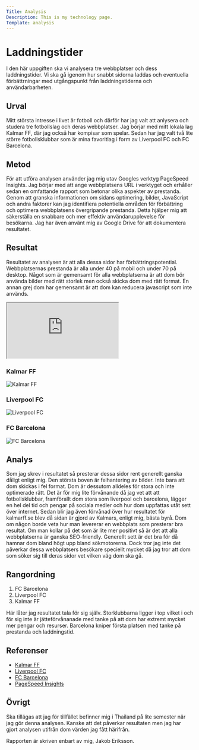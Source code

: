 ```yaml
---
Title: Analysis
Description: This is my technology page.
Template: analysis
---
```


# Laddningstider

I den här uppgiften ska vi analysera tre webbplatser och dess laddningstider. Vi ska gå igenom hur snabbt sidorna laddas och eventuella förbättrningar med utgångspunkt från laddningstiderna och användarbarheten.

## Urval

Mitt största intresse i livet är fotboll och därför har jag valt att anlysera och studera tre fotbollslag och deras webbplatser. Jag börjar med mitt lokala lag Kalmar FF, där jag också har kompisar som spelar. Sedan har jag valt två lite större fotbollsklubbar som är mina favoritlag i form av Liverpool FC och FC Barcelona.

## Metod

För att utföra analysen använder jag mig utav Googles verktyg PageSpeed Insights. Jag börjar med att ange webbplatsens URL i verktyget och erhåller sedan en omfattande rapport som betonar olika aspekter av prestanda. Genom att granska informationen om sidans optimering, bilder, JavaScript och andra faktorer kan jag identifiera potentiella områden för förbättring och optimera webbplatsens övergripande prestanda. Detta hjälper mig att säkerställa en snabbare och mer effektiv användarupplevelse för besökarna. Jag har även använt mig av Google Drive för att dokumentera resultatet.

## Resultat

Resultatet av analysen är att alla dessa sidor har förbättringspotential. Webbplatsernas prestanda är alla under 40 på mobil och under 70 på desktop. Något som är gemensamt för alla webbplatserna är att dom bör använda bilder med rätt storlek men också skicka dom med rätt format. En annan grej dom har gemensamt är att dom kan reducera javascript som inte används.

<iframe title="Result from excel" src="https://docs.google.com/spreadsheets/d/e/2PACX-1vT_fD0jLOYppgVFiSKvrFjOZyeTzr_6l8MFzYQUTAkU7DAAScUe9kMuHgW9CCkqz-0NyOF-O-KVYT_1/pubhtml?gid=0&amp;single=true&amp;widget=true&amp;headers=false"></iframe>

### Kalmar FF

![Kalmar FF](%base_url%/image/kff.png)

### Liverpool FC

![Liverpool FC](%base_url%/image/lfc.png)

### FC Barcelona

![FC Barcelona](%base_url%/image/fcb.png)

## Analys

Som jag skrev i resultatet så presterar dessa sidor rent generellt ganska dåligt enligt mig. Den största boven är felhantering av bilder. Inte bara att dom skickas i fel format. Dom är dessutom alldeles för stora och inte optimerade rätt. Det är för mig lite förvånande då jag vet att att fotbollsklubbar, framförallt dom stora som liverpool och barcelona, lägger en hel del tid och pengar på sociala medier och hur dom uppfattas utåt sett över internet. Sedan blir jag även förvånad över hur resultatet för kalmarff.se blev då sidan är gjord av Kalmars, enligt mig, bästa byrå. Dom om någon borde veta hur man levererar en webbplats som presterar bra resultat. Om man kollar på det som är lite mer positivt så är det att alla webbplatserna är ganska SEO-friendly. Generellt sett är det bra för då hamnar dom bland högt upp bland sökmotorerna. Dock tror jag inte det påverkar dessa webbplatsers besökare speciellt mycket då jag tror att dom som söker sig till deras sidor vet vilken väg dom ska gå.

## Rangordning

<ol>
    <li>FC Barcelona</li>
    <li>Liverpool FC</li>
    <li>Kalmar FF</li>
</ol>
Här låter jag resultatet tala för sig själv. Storklubbarna ligger i top vilket i och för sig inte är jätteförvånanade med tanke på att dom har extremt mycket mer pengar och resurser. Barcelona kniper första platsen med tanke på prestanda och laddningstid.

## Referenser

<ul>
    <li><a href="https://kalmarff.se" target="_blank">Kalmar FF</a></li>
    <li><a href="https://www.liverpoolfc.com" target="_blank">Liverpool FC</a></li>
    <li><a href="https://www.fcbarcelona.com/en/" target="_blank">FC Barcelona</a></li>
    <li><a href="https://pagespeed.web.dev/" target="_blank">PageSpeed Insights</a></li>
</ul>

## Övrigt

Ska tillägas att jag för tillfället befinner mig i Thailand på lite semester när jag gör denna analysen. Kanske att det påverkar resultaten men jag har gjort analysen utifrån dom värden jag fått härifrån.

Rapporten är skriven enbart av mig, Jakob Eriksson.
